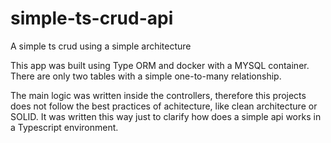 # simple-ts-crud-api
A simple ts crud using a simple architecture

This app was built using Type ORM and docker with a MYSQL container.
There are only two tables with a simple one-to-many relationship.

The main logic was written inside the controllers, therefore this projects does not follow the best practices of achitecture, like clean architecture or SOLID.
It was written this way just to clarify how does a simple api works in a Typescript environment.
